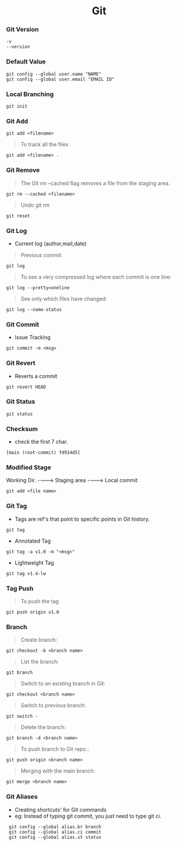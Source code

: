 <h1 align="center">Git</h1>

### Git Version
```
-v
--version
```
### Default Value
```
git config --global user.name "NAME"
git config --global user.email "EMAIL ID"
```
### Local Branching
```
git init
```
### Git Add
```
git add <filename>
```
> To track all the files
```
git add <filename> .
```
### Git Remove
> The Git rm –cached flag removes a file from the staging area.
```
git rm --cached <filename>
```
> Undo git rm 
```
git reset
```
### Git Log
- Current log (author,mail,date)
> Previous commit

```
git log
```
> To see a very compressed log where each commit is one line:
```
git log --pretty=oneline
```
> See only which files have changed:
```
git log --name-status
```
### Git Commit
- Issue Tracking
```
git commit -m <msg>
```
### Git Revert
- Reverts a commit
```
git revert HEAD
```
### Git Status
```
git status
```
### Checksum
- check the first 7 char.
```
[main (root-commit) fd914d5]
```
### Modified Stage
Working Dir. ----> Staging area ----> Local commit

```
git add <file name>
```
### Git Tag
- Tags are ref's that point to specific points in Git history.
```
git tag
```
- Annotated Tag
```
git tag -a v1.0 -m "<msg>"
```
- Lightweight Tag
```
git tag v1.4-lw
```
### Tag Push
> To push the tag
```
git push origin v1.0
```
### Branch
> Create branch:
```
git checkout -b <branch name>
```
> List the branch:
```
git branch
```
> Switch to an existing branch in Git:
```
git checkout <branch name>
```
> Switch to previous branch:
```
git switch -
```
> Delete the branch:
```
git branch -d <branch name>
```
> To push branch to Git repo.:
```
git push origin <branch name>
```
> Merging with the main branch:
```
git merge <branch name>
```
### Git Aliases
- Creating shortcuts' for Git commands
- eg:  Instead of typing git commit, you just need to type git ci.
```
 git config --global alias.br branch
 git config --global alias.ci commit
 git config --global alias.st status
```
